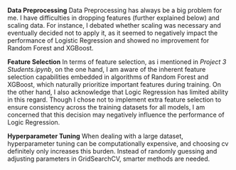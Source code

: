 **Data Preprocessing**
Data Preprocessing has always be a big problem for me. I have difficulties in dropping features (further explained below) and scaling data. For instance, I debated whether scaling was necessary and eventually decided not to apply it, as it seemed to negatively impact the performance of Logistic Regression and showed no improvement for Random Forest and XGBoost.

**Feature Selection**
In terms of feature selection, as i mentioned in *Project 3 Students.ipynb*, on the one hand, I am aware of the inherent feature selection capabilities embedded in algorithms of Random Forest and XGBoost, which naturally prioritize important features during training. On the other hand, I also acknowledge that Logic Regression has limited ability in this regard. Though I chose not to implement extra feature selection to ensure consistency across the training datasets for all models, I am concerned that this decision may negatively influence the performance of Logic Regression.

**Hyperparameter Tuning**
When dealing with a large dataset, hyperparameter tuning can be computationally expensive, and choosing cv definitely only increases this burden. Instead of randomly guessing and adjusting parameters in GridSearchCV, smarter methods are needed.

